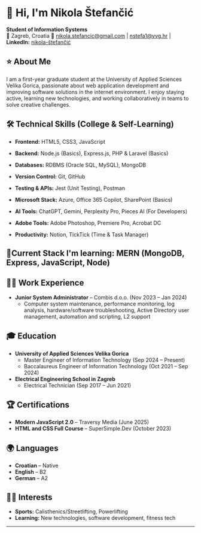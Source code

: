 
# 👋 Hi, I'm Nikola Štefančić

**Student of Information Systems**  
📍 Zagreb, Croatia 
📧 nikola.stefancic@gmail.com | nstefa1@vvg.hr | **LinkedIn:** [nikola-štefančić](https://www.linkedin.com/in/nikola-%C5%A1tefan%C4%8Di%C4%87-801455331/)


## ⭐ About Me

I am a first-year graduate student at the University of Applied Sciences Velika Gorica, passionate about web application development and improving software solutions in the internet environment. I enjoy staying active, learning new technologies, and working collaboratively in teams to solve creative challenges.

## 🛠️ Technical Skills (College & Self-Learning)

- **Frontend:** HTML5, CSS3, JavaScript
  
- **Backend:** Node.js (Basics), Express.js, PHP & Laravel (Basics)
  
- **Databases:** RDBMS (Oracle SQL, MySQL), MongoDB
  
- **Version Control:** Git, GitHub

- **Testing & APIs:** Jest (Unit Testing), Postman

- **Microsoft Stack:** Azure, Office 365 Copilot, SharePoint (Basics)
  
- **AI Tools:** ChatGPT, Gemini, Perplexity Pro, Pieces AI (For Developers)
  
- **Adobe Tools:** Adobe Photoshop, Premiere Pro, Acrobat DC
  
- **Productivity:** Notion, TickTick (Time & Task Manager)

## 🚀Current Stack I'm learning: MERN (MongoDB, Express, JavaScript, Node)


## 🧑‍💻 Work Experience

- **Junior System Administrator** – Combis d.o.o. (Nov 2023 – Jan 2024)
  - Computer system maintenance, performance monitoring, log analysis, hardware/software troubleshooting, Active Directory user management, automation and scripting, L2 support


## 🎓 Education

- **University of Applied Sciences Velika Gorica**  
  - Master Engineer of Information Technology (Sep 2024 – Present)
  - Baccalaureus Engineer of Information Technology (Oct 2021 – Sep 2024)
- **Electrical Engineering School in Zagreb**  
  - Electrical Technician (Sep 2017 – Jun 2021)
 
## 🏆 Certifications

- **Modern JavaScript 2.0** – Traversy Media (June 2025)
- **HTML and CSS Full Course** – SuperSimple.Dev (October 2023)

## 🌍 Languages

- **Croatian** – Native
- **English** – B2
- **German** – A2

## 🏋️‍♂️ Interests

- **Sports:** Calisthenics/Streetlifting, Powerlifting
- **Learning:** New technologies, software development, fitness tech

---
